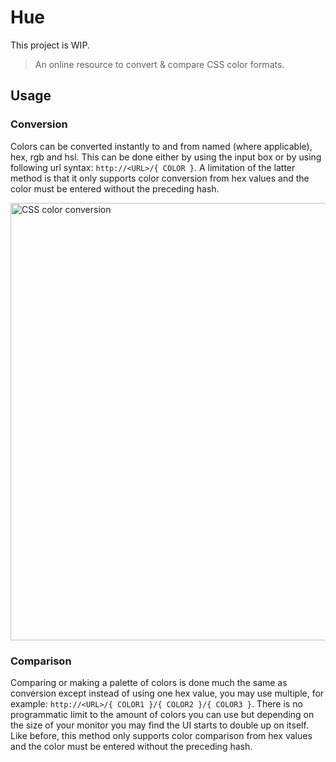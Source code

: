 # Hue

This project is WIP.

> An online resource to convert & compare CSS color formats.

## Usage

### Conversion
Colors can be converted instantly to and from named (where applicable), hex, rgb and hsl. This can be done either by using the input box or by using following url syntax: `http://<URL>/{ COLOR }`. A limitation of the latter method is that it only supports color conversion from hex values and the color must be entered without the preceding hash.

<img src="http://i.imgur.com/QbAewTG.gif" alt="CSS color conversion" width="700">

### Comparison
Comparing or making a palette of colors is done much the same as conversion except instead of using one hex value, you may use multiple, for example: `http://<URL>/{ COLOR1 }/{ COLOR2 }/{ COLOR3 }`. There is no programmatic limit to the amount of colors you can use but depending on the size of your monitor you may find the UI starts to double up on itself. Like before, this method only supports color comparison from hex values and the color must be entered without the preceding hash.